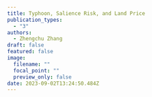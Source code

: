 ```yaml
---
title: Typhoon, Salience Risk, and Land Price
publication_types:
  - "3"
authors:
  - Zhengchu Zhang
draft: false
featured: false
image:
  filename: ""
  focal_point: ""
  preview_only: false
date: 2023-09-02T13:24:50.484Z
---
```

